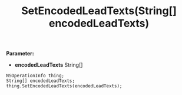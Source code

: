 ﻿---
uid: crmscript_ref_NSOperationInfo_SetEncodedLeadTexts
title: SetEncodedLeadTexts(String[] encodedLeadTexts)
intellisense: NSOperationInfo.SetEncodedLeadTexts
keywords: NSOperationInfo, GetEncodedLeadTexts
so.topic: reference
---



**Parameter:** 
 - **encodedLeadTexts** String[]

```crmscript
NSOperationInfo thing;
String[] encodedLeadTexts;
thing.SetEncodedLeadTexts(encodedLeadTexts);
```

